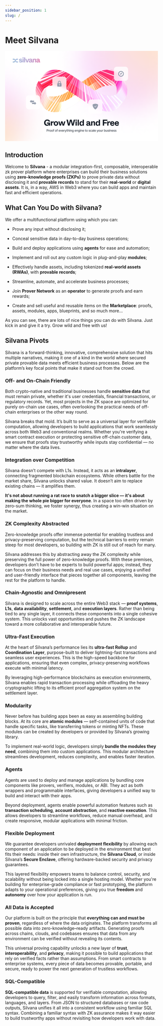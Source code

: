 ```yaml
---
sidebar_position: 1
slug: /
---
```


# Meet Silvana

![Silvana Docs Top](../Documentation/silvana-docs-top.png)

## Introduction

Welcome to **Silvana** - a modular integration-first, composable, interoperable zk prover platform where enterprises can build their business solutions using **zero-knowledge proofs (ZKPs)** to prove private data without disclosing it and **provable records** to stand for their **real-world** or **digital assets**. It is, in a way, AWS in Web3 where you can build apps and maintain fast and efficient operations.

## What Can You Do with Silvana?

We offer a multifunctional platform using which you can:

* Prove any input without disclosing it;

* Conceal sensitive data in day-to-day business operations;

* Build and deploy applications using **agents** for ease and automation;

* Implement and roll out any custom logic in plug-and-play **modules**;

* Effectively handle assets, including tokenized **real-world assets (RWAs)**, with **provable records**;

* Streamline, automate, and accelerate business processes;

* Join **Prover Network** as an **operator** to generate proofs and earn rewards;

* Create and sell useful and reusable items on the **Marketplace**: proofs, assets, modules, apps, blueprints, and so much more…

As you can see, there are lots of nice things you can do with Silvana. Just kick in and give it a try. Grow wild and free with us!

## Silvana Pivots

Silvana is a forward-thinking, innovative, comprehensive solution that hits multiple narratives, making it one of a kind in the world where secured private provable data meets efficient business processes. Below are the platform’s key focal points that make it stand out from the crowd.

### Off- and On-Chain Friendly

Both crypto-native and traditional businesses handle **sensitive data** that must remain private, whether it's user credentials, financial transactions, or regulatory records. Yet, most projects in the ZK space are optimized for purely on-chain use cases, often overlooking the practical needs of off-chain enterprises or the other way round. 

Silvana breaks that mold. It’s built to serve as a universal layer for verifiable computation, allowing developers to build applications that work seamlessly across both Web3 and conventional realms. Whether you're verifying a smart contract execution or protecting sensitive off-chain customer data, we ensure that proofs stay trustworthy while inputs stay confidential — no matter where the data lives.

### Integration over Competition

Silvana doesn’t compete with L1s. Instead, it acts as an **intralayer**, connecting fragmented blockchain ecosystems. While others battle for the market share, Silvana unlocks shared value. It doesn’t aim to replace existing chains — it amplifies them.

**It's not about running a rat race to snatch a bigger slice — it's about making the whole pie bigger for everyone**. In a space too often driven by zero-sum thinking, we foster synergy, thus creating a win-win situation on the market.

### ZK Complexity Abstracted

Zero-knowledge proofs offer immense potential for enabling trustless and privacy-preserving computation, but the technical barriers to entry remain steep for most developers, so building with ZK is still out of reach for many. 

Silvana addresses this by abstracting away the ZK complexity while preserving the full power of zero-knowledge proofs. With these premises, developers don’t have to be experts to build powerful apps; instead, they can focus on their business needs and real use cases, enjoying a unified and user-friendly interface that pieces together all components, leaving the rest for the platform to handle.

### Chain-Agnostic and Omnipresent

Silvana is designed to scale across the entire Web3 stack — **proof systems**, **L1s**, **data availability**, **settlement**, and **execution layers**. Rather than being tied to any single layer, it connects these components into a single cohesive system. This unlocks vast opportunities and pushes the ZK landscape toward a more collaborative and interoperable future.

### Ultra-Fast Execution

At the heart of Silvana’s performance lies its **ultra-fast Rollup** and **Coordination Layer**, purpose-built to deliver lightning-fast transactions and seamless user experiences. This is the high-speed backbone for applications, ensuring that even complex, privacy-preserving workflows execute with minimal latency. 

By leveraging high-performance blockchains as execution environments, Silvana enables rapid transaction processing while offloading the heavy cryptographic lifting to its efficient proof aggregation system on the settlement layer.

### Modularity

Never before has building apps been as easy as assembling building blocks. At its core are **atomic modules** — self-contained units of code that handle specific tasks, like transferring tokens or minting NFTs. These modules can be created by developers or provided by Silvana’s growing library.

To implement real-world logic, developers simply **bundle the modules they need**, combining them into custom applications. This modular architecture streamlines development, reduces complexity, and enables faster iteration.

### Agents

Agents are used to deploy and manage applications by bundling core components like provers, verifiers, modules, or ABI. They act as both wrappers and programmable interfaces, giving developers a unified way to build and interact with their apps.

Beyond deployment, agents enable powerful automation features such as **transaction scheduling**, **account abstraction**, and **reactive execution**. This allows developers to streamline workflows, reduce manual overhead, and create responsive, modular applications with minimal friction.

### Flexible Deployment

We guarantee developers unrivaled **deployment flexibility** by allowing each component of an application to be deployed in the environment that best fits their needs: inside their own infrastructure, the **Silvana Cloud**, or inside Silvana’s **Secure Enclave**, offering hardware-backed security and privacy guarantees. 

This layered flexibility empowers teams to balance control, security, and scalability without being locked into a single hosting model. Whether you're building for enterprise-grade compliance or fast prototyping, the platform adapts to your operational preferences, giving you true **freedom** and **autonomy** over how your application is run.

### All Data is Accepted

Our platform is built on the principle that **everything can and must be proven**, regardless of where the data originates. The platform transforms all possible data into zero-knowledge–ready artifacts. Generating proofs across chains, clouds, and codebases ensures that data from any environment can be verified without revealing its contents.

This universal proving capability unlocks a new layer of **trust**, **interoperability**, and **privacy**, making it possible to build applications that rely on verified facts rather than assumptions. From smart contracts to enterprise systems, every piece of data becomes provable, portable, and secure, ready to power the next generation of trustless workflows.

### SQL-Compatible

**SQL-compatible data** is supported for verifiable computation, allowing developers to query, filter, and easily transform information across formats, languages, and layers. From JSON to structured databases or raw code outputs, Silvana unifies it all into a consistent workflow using familiar SQL syntax. Combining a familiar syntax with ZK assurance makes it way easier to build trustworthy apps without revisiting how developers work with data.